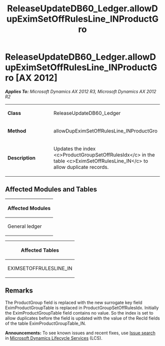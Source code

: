 ﻿---
title: ReleaseUpdateDB60_Ledger.allowDupEximSetOffRulesLine_INProductGro
TOCTitle: ReleaseUpdateDB60_Ledger.allowDupEximSetOffRulesLine_INProductGro
ms:assetid: f5e1e56e-a436-ab4e-dcd4-17cb850022fd
ms:mtpsurl: https://msdn.microsoft.com/en-us/library/JJ737550(v=AX.60)
ms:contentKeyID: 49712244
ms.date: 05/18/2015
mtps_version: v=AX.60
---

# ReleaseUpdateDB60\_Ledger.allowDupEximSetOffRulesLine\_INProductGro [AX 2012]


_**Applies To:** Microsoft Dynamics AX 2012 R3, Microsoft Dynamics AX 2012 R2_

<table>
<colgroup>
<col style="width: 50%" />
<col style="width: 50%" />
</colgroup>
<tbody>
<tr class="odd">
<td><p><strong>Class</strong></p></td>
<td><p>ReleaseUpdateDB60_Ledger</p></td>
</tr>
<tr class="even">
<td><p><strong>Method</strong></p></td>
<td><p>allowDupEximSetOffRulesLine_INProductGro</p></td>
</tr>
<tr class="odd">
<td><p><strong>Description</strong></p></td>
<td><p>Updates the index &lt;c&gt;ProductGroupSetOffRulesIdx&lt;/c&gt; in the table &lt;c&gt;EximSetOffRulesLine_IN&lt;/c&gt; to allow duplicate records.</p></td>
</tr>
</tbody>
</table>


## Affected Modules and Tables

<table>
<colgroup>
<col style="width: 100%" />
</colgroup>
<thead>
<tr class="header">
<th><p>Affected Modules</p></th>
</tr>
</thead>
<tbody>
<tr class="odd">
<td><p>General ledger</p></td>
</tr>
</tbody>
</table>


<table>
<colgroup>
<col style="width: 100%" />
</colgroup>
<thead>
<tr class="header">
<th><p>Affected Tables</p></th>
</tr>
</thead>
<tbody>
<tr class="odd">
<td><p>EXIMSETOFFRULESLINE_IN</p></td>
</tr>
</tbody>
</table>


## Remarks

The ProductGroup field is replaced with the new surrogate key field EximProductGroupTable is replaced in ProductGroupSetOffRulesIdx. Initially the EximProductGroupTable field contains no value. So the index is set to allow duplicates before the field is updated with the value of the RecId fields of the table EximProductGroupTable\_IN.

  
**Announcements:** To see known issues and recent fixes, use [Issue search](http://go.microsoft.com/fwlink/?linkid=389258) in [Microsoft Dynamics Lifecycle Services](http://go.microsoft.com/fwlink/?linkid=306505) (LCS).

